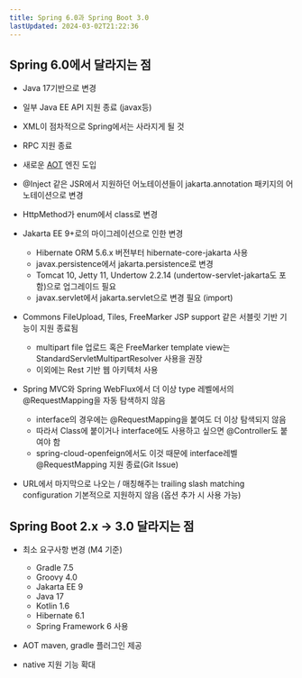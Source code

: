 ```yaml
---
title: Spring 6.0과 Spring Boot 3.0
lastUpdated: 2024-03-02T21:22:36
---
```


## Spring 6.0에서 달라지는 점

- Java 17기반으로 변경
- 일부 Java EE API 지원 종료 (javax등)
- XML이 점차적으로 Spring에서는 사라지게 될 것
- RPC 지원 종료
- 새로운 <a href="./AOT.md">AOT</a> 엔진 도입
- @Inject 같은 JSR에서 지원하던 어노테이션들이 jakarta.annotation 패키지의 어노테이션으로 변경
- HttpMethod가 enum에서 class로 변경
- Jakarta EE 9+로의 마이그레이션으로 인한 변경
    - Hibernate ORM 5.6.x 버전부터 hibernate-core-jakarta 사용
    - javax.persistence에서 jakarta.persistence로 변경
    - Tomcat 10, Jetty 11, Undertow 2.2.14 (undertow-servlet-jakarta도 포함)으로 업그레이드 필요
    - javax.servlet에서 jakarta.servlet으로 변경 필요 (import)

- Commons FileUpload, Tiles, FreeMarker JSP support 같은 서블릿 기반 기능이 지원 종료됨
    - multipart file 업로드 혹은 FreeMarker template view는 StandardServletMultipartResolver 사용을 권장
    - 이외에는 Rest 기반 웹 아키텍처 사용

- Spring MVC와 Spring WebFlux에서 더 이상 type 레벨에서의 @RequestMapping을 자동 탐색하지 않음
    - interface의 경우에는 @RequestMapping을 붙여도 더 이상 탐색되지 않음
    - 따라서 Class에 붙이거나 interface에도 사용하고 싶으면 @Controller도 붙여야 함
    - spring-cloud-openfeign에서도 이것 때문에 interface레벨 @RequestMapping 지원 종료(Git Issue)

- URL에서 마지막으로 나오는 / 매칭해주는 trailing slash matching configuration 기본적으로 지원하지 않음 (옵션 추가 시 사용 가능)


## Spring Boot 2.x -> 3.0 달라지는 점
- 최소 요구사항 변경 (M4 기준)
    - Gradle 7.5
    - Groovy 4.0
    - Jakarta EE 9
    - Java 17
    - Kotlin 1.6
    - Hibernate 6.1
    - Spring Framework 6 사용
  
- AOT maven, gradle 플러그인 제공
- native 지원 기능 확대